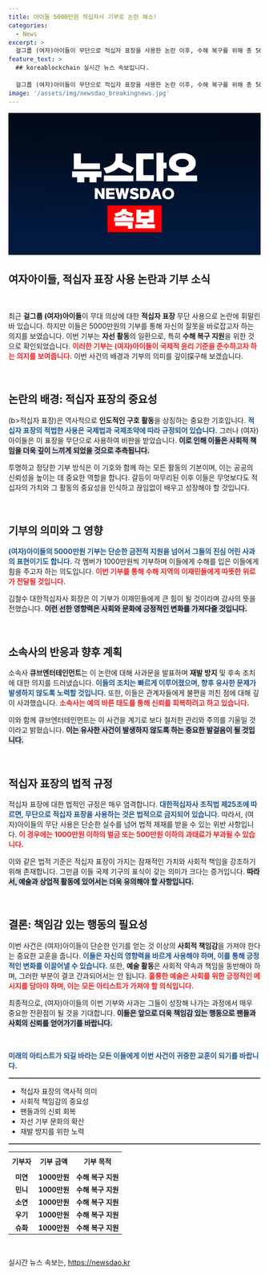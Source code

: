 ```yaml
---
title: 아이들 5000만원 적십자사 기부로 논란 해소!
categories:
  - News
excerpt: >
  걸그룹 (여자)아이들이 무단으로 적십자 표장을 사용한 논란 이후, 수해 복구를 위해 총 5000만원을 기부했다. 이들은 적십자의 인도적 활동에 대한 인식을 바탕으로 수재민에게 위로를 전하고자 했다.
feature_text: >
  ## koreablockchain 실시간 뉴스 속보입니다.

  걸그룹 (여자)아이들이 무단으로 적십자 표장을 사용한 논란 이후, 수해 복구를 위해 총 5000만원을 기부했다. 이들은 적십자의 인도적 활동에 대한 인식을 바탕으로 수재민에게 위로를 전하고자 했다.
image: '/assets/img/newsdao_breakingnews.jpg'
---
```


<p><img src="/assets/img/newsdao_breakingnews.jpg" alt="koreablockchain 속보" /></p>

<h2 data-ke-size="size26">여자아이들, 적십자 표장 사용 논란과 기부 소식</h2>

<p data-ke-size="size16">&nbsp;</p>

<p>최근 <strong>걸그룹 (여자)아이들</strong>이 무대 의상에 대한 <strong>적십자 표장</strong> 무단 사용으로 논란에 휘말린 바 있습니다. 하지만 이들은 5000만원의 기부를 통해 자신의 잘못을 바로잡고자 하는 의지를 보였습니다. 이번 기부는 <strong>자선 활동</strong>의 일환으로, 특히 <strong>수해 복구 지원</strong>을 위한 것으로 확인되었습니다. <b><span style="color: #ee2323;">이러한 기부는 (여자)아이들이 국제적 윤리 기준을 준수하고자 하는 의지를 보여줍니다.</span></b> 이번 사건의 배경과 기부의 의미를 깊이探구해 보겠습니다.</p>

<p data-ke-size="size16">&nbsp;</p>

<h2 data-ke-size="size26">논란의 배경: 적십자 표장의 중요성</h2>

<p>(b>적십자 표장)은 역사적으로 <strong>인도적인 구호 활동</strong>을 상징하는 중요한 기호입니다. <b><span style="color: #1a5490;">적십자 표장의 적법한 사용은 국제법과 국제조약에 따라 규정되어 있습니다.</span></b> 그러나 (여자)아이들은 이 표장을 무단으로 사용하여 비판을 받았습니다. <b><span style="background-color: #21538527;">이로 인해 이들은 사회적 책임을 더욱 깊이 느끼게 되었을 것으로 추측됩니다.</span></b> </p>

<p>투명하고 정당한 기부 방식은 이 기호와 함께 하는 모든 활동의 기본이며, 이는 공공의 신뢰성을 높이는 데 중요한 역할을 합니다. 갈등이 마무리된 이후 이들은 무엇보다도 적십자의 가치와 그 활동의 중요성을 인식하고 끊임없이 배우고 성장해야 할 것입니다.</p>

<p data-ke-size="size16">&nbsp;</p>

<h2 data-ke-size="size26">기부의 의미와 그 영향</h2>

<p><b><span style="color: #1a5490;">(여자)아이들의 5000만원 기부는 단순한 금전적 지원을 넘어서 그들의 진심 어린 사과의 표현이기도 합니다.</span></b> 각 멤버가 1000만원씩 기부하며 이들에게 수해를 입은 이들에게 힘을 주고자 하는 의도입니다. <b><span style="color: #ee2323;">이번 기부를 통해 수해 지역의 이재민들에게 따뜻한 위로가 전달될 것입니다.</span></b> </p>

<p>김철수 대한적십자사 회장은 이 기부가 이재민들에게 큰 힘이 될 것이라며 감사의 뜻을 전했습니다. <b><span style="background-color: #21538527;">이런 선한 영향력은 사회와 문화에 긍정적인 변화를 가져다줄 것입니다.</span></b> </p>

<p data-ke-size="size16">&nbsp;</p>

<h2 data-ke-size="size26">소속사의 반응과 향후 계획</h2>

<p>소속사 <strong>큐브엔터테인먼트</strong>는 이 논란에 대해 사과문을 발표하며 <strong>재발 방지</strong> 및 후속 조치에 대한 의지를 드러냈습니다. <b><span style="color: #1a5490;">이들의 조치는 빠르게 이루어졌으며, 향후 유사한 문제가 발생하지 않도록 노력할 것입니다.</span></b> 또한, 이들은 관계자들에게 불편을 끼친 점에 대해 깊이 사과했습니다. <b><span style="color: #ee2323;">소속사는 예의 바른 태도를 통해 신뢰를 회복하려고 하고 있습니다.</span></b> </p>

<p>이와 함께 큐브엔터테인먼트는 이 사건을 계기로 보다 철저한 관리와 주의를 기울일 것이라고 밝혔습니다. <b><span style="background-color: #21538527;">이는 유사한 사건이 발생하지 않도록 하는 중요한 발걸음이 될 것입니다.</span></b> </p>

<p data-ke-size="size16">&nbsp;</p>

<h2 data-ke-size="size26">적십자 표장의 법적 규정</h2>

<p>적십자 표장에 대한 법적인 규정은 매우 엄격합니다. <b><span style="color: #1a5490;">대한적십자사 조직법 제25조에 따르면, 무단으로 적십자 표장을 사용하는 것은 법적으로 금지되어 있습니다.</span></b> 따라서, (여자)아이들의 무단 사용은 단순한 실수를 넘어 법적 제재를 받을 수 있는 위반 사항입니다. <b><span style="color: #ee2323;">이 경우에는 1000만원 이하의 벌금 또는 500만원 이하의 과태료가 부과될 수 있습니다.</span></b> </p>

<p>이와 같은 법적 기준은 적십자 표장이 가지는 잠재적인 가치와 사회적 책임을 강조하기 위해 존재합니다. 그만큼 이들 국제 기구의 표식이 갖는 의미가 크다는 증거입니다. <b><span style="background-color: #21538527;">따라서, 예술과 상업적 활동에 있어서는 더욱 유의해야 할 사항입니다.</span></b> </p>

<p data-ke-size="size16">&nbsp;</p>

<h2 data-ke-size="size26">결론: 책임감 있는 행동의 필요성</h2>

<p>이번 사건은 (여자)아이들이 단순한 인기를 얻는 것 이상의 <strong>사회적 책임감</strong>을 가져야 한다는 중요한 교훈을 줍니다. <b><span style="color: #1a5490;">이들은 자신의 영향력을 바르게 사용해야 하며, 이를 통해 긍정적인 변화를 이끌어낼 수 있습니다.</span></b> 또한, <strong>예술 활동</strong>은 사회적 약속과 책임을 동반해야 하며, 그러한 부분이 결코 간과되어서는 안 됩니다. <b><span style="color: #ee2323;">훌륭한 예술은 사회를 위한 긍정적인 메시지를 담아야 하며, 이는 모든 아티스트가 가져야 할 의식입니다.</span></b> </p>

<p>최종적으로, (여자)아이들의 이번 기부와 사과는 그들이 성장해 나가는 과정에서 매우 중요한 전환점이 될 것을 기대합니다. <b><span style="background-color: #21538527;">이들은 앞으로 더욱 책임감 있는 행동으로 팬들과 사회의 신뢰를 얻어가기를 바랍니다.</span></b> </p>

<p data-ke-size="size16">&nbsp;</p>

<p><b><span style="color: #1a5490;">미래의 아티스트가 되길 바라는 모든 이들에게 이번 사건이 귀중한 교훈이 되기를 바랍니다.</span></b> </p>

<hr style="height: 1px; border: 1px solid #aaa;"/> 

<ul>
<li>적십자 표장의 역사적 의미</li>
<li>사회적 책임감의 중요성</li>
<li>팬들과의 신뢰 회복</li>
<li>자선 기부 문화의 확산</li>
<li>재발 방지를 위한 노력</li>
</ul> 

<hr style="height: 1px; border: 1px solid #aaa;"/> 

<table style="width:100%; border-collapse: collapse;">
<tr>
<th style="text-align: center; height: 30px;"><b>기부자</b></th>
<th style="text-align: center; height: 30px;"><b>기부 금액</b></th>
<th style="text-align: center; height: 30px;"><b>기부 목적</b></th>
</tr>
<tr>
<td style="text-align: center; height: 17px;"><b>미연</b></td>
<td style="text-align: center; height: 17px;"><b>1000만원</b></td>
<td style="text-align: center; height: 17px;"><b>수해 복구 지원</b></td>
</tr>
<tr>
<td style="text-align: center; height: 17px;"><b>민니</b></td>
<td style="text-align: center; height: 17px;"><b>1000만원</b></td>
<td style="text-align: center; height: 17px;"><b>수해 복구 지원</b></td>
</tr>
<tr>
<td style="text-align: center; height: 17px;"><b>소연</b></td>
<td style="text-align: center; height: 17px;"><b>1000만원</b></td>
<td style="text-align: center; height: 17px;"><b>수해 복구 지원</b></td>
</tr>
<tr>
<td style="text-align: center; height: 17px;"><b>우기</b></td>
<td style="text-align: center; height: 17px;"><b>1000만원</b></td>
<td style="text-align: center; height: 17px;"><b>수해 복구 지원</b></td>
</tr>
<tr>
<td style="text-align: center; height: 17px;"><b>슈화</b></td>
<td style="text-align: center; height: 17px;"><b>1000만원</b></td>
<td style="text-align: center; height: 17px;"><b>수해 복구 지원</b></td>
</tr>
</table> 

<p data-ke-size="size16">&nbsp;</p>
실시간 뉴스 속보는, <a href="https://newsdao.kr" rel="dofollow">https://newsdao.kr</a>


